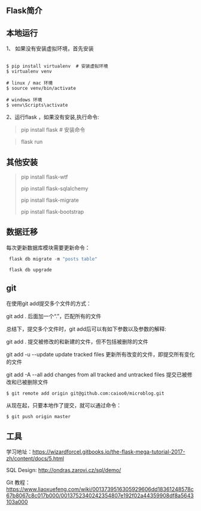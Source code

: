 ## Flask简介

## 本地运行



1、 如果没有安装虚拟环境，首先安装 

```

$ pip install virtualenv  # 安装虚拟环境
$ virtualenv venv

# linux / mac 环境 
$ source venv/bin/activate

# windows 环境
$ venv\Scripts\activate

```

2、运行flask  ，如果没有安装,执行命令: 

>  pip install flask  # 安装命令

>  flask run

## 其他安装

> pip install flask-wtf
>
> pip install flask-sqlalchemy
>
> pip install flask-migrate
>
> pip install flask-bootstrap




## 数据迁移

每次更新数据库模块需要更新命令：

```python
 flask db migrate -m "posts table"

```

```
 flask db upgrade
```

## git

在使用git add提交多个文件的方式：

git add .   后面加一个“.”，匹配所有的文件

总结下，提交多个文件时，git add后可以有如下参数以及参数的解释:

git add .                               提交被修改的和新建的文件，但不包括被删除的文件                            

git add -u     --update          update tracked files    更新所有改变的文件，即提交所有变化的文件

git add -A    --all                  add changes from all tracked and untracked files   提交已被修改和已被删除文件



```
$ git remote add origin git@github.com:caioo0/microblog.git
```

从现在起，只要本地作了提交，就可以通过命令：

```
$ git push origin master
```

## 工具

学习地址：https://wizardforcel.gitbooks.io/the-flask-mega-tutorial-2017-zh/content/docs/5.html

SQL Design: http://ondras.zarovi.cz/sql/demo/

Git 教程：https://www.liaoxuefeng.com/wiki/0013739516305929606dd18361248578c67b8067c8c017b000/0013752340242354807e192f02a44359908df8a5643103a000

